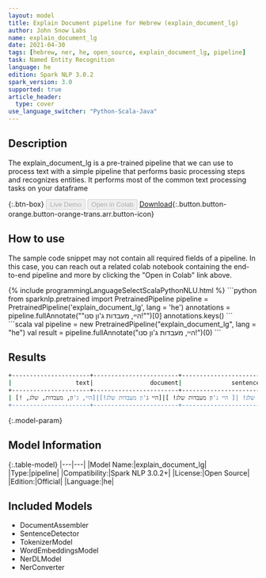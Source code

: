```yaml
---
layout: model
title: Explain Document pipeline for Hebrew (explain_document_lg)
author: John Snow Labs
name: explain_document_lg
date: 2021-04-30
tags: [hebrew, ner, he, open_source, explain_document_lg, pipeline]
task: Named Entity Recognition
language: he
edition: Spark NLP 3.0.2
spark_version: 3.0
supported: true
article_header:
  type: cover
use_language_switcher: "Python-Scala-Java"
---
```


## Description

The explain_document_lg is a pre-trained pipeline that we can use to process text with a simple pipeline that performs basic processing steps and recognizes entities. It performs most of the common text processing tasks on your dataframe

{:.btn-box}
<button class="button button-orange" disabled>Live Demo</button>
<button class="button button-orange" disabled>Open in Colab</button>
[Download](https://s3.amazonaws.com/auxdata.johnsnowlabs.com/public/models/explain_document_lg_he_3.0.2_3.0_1619775273050.zip){:.button.button-orange.button-orange-trans.arr.button-icon}

## How to use

The sample code snippet may not contain all required fields of a pipeline. In this case, you can reach out a related colab notebook containing the end-to-end pipeline and more by clicking the "Open in Colab" link above.




<div class="tabs-box" markdown="1">
{% include programmingLanguageSelectScalaPythonNLU.html %}
```python
from sparknlp.pretrained import PretrainedPipeline
pipeline = PretrainedPipeline('explain_document_lg', lang = 'he')
annotations =  pipeline.fullAnnotate(""היי, מעבדות ג'ון סנו!"")[0]
annotations.keys()
```
```scala
val pipeline = new PretrainedPipeline("explain_document_lg", lang = "he")
val result = pipeline.fullAnnotate("היי, מעבדות ג'ון סנו!")(0)
```
</div>

## Results

```bash
+----------------------+------------------------+----------------------+---------------------------+--------------------+---------+
|                  text|                document|              sentence|                      token|                 ner|ner_chunk|
+----------------------+------------------------+----------------------+---------------------------+--------------------+---------+
| היי ג'ון מעבדות שלג! |[ היי ג'ון מעבדות שלג! ]|[היי ג'ון מעבדות שלג!]|[היי, ג'ון, מעבדות, שלג, !]|[O, B-PERS, O, O, O]|   [ג'ון]|
+----------------------+------------------------+----------------------+---------------------------+--------------------+---------+
```

{:.model-param}
## Model Information

{:.table-model}
|---|---|
|Model Name:|explain_document_lg|
|Type:|pipeline|
|Compatibility:|Spark NLP 3.0.2+|
|License:|Open Source|
|Edition:|Official|
|Language:|he|

## Included Models

- DocumentAssembler
- SentenceDetector
- TokenizerModel
- WordEmbeddingsModel
- NerDLModel
- NerConverter